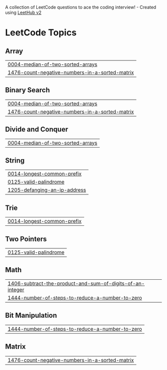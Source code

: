 A collection of LeetCode questions to ace the coding interview! - Created using [LeetHub v2](https://github.com/arunbhardwaj/LeetHub-2.0)
<!---LeetCode Topics Start-->
# LeetCode Topics
## Array
|  |
| ------- |
| [0004-median-of-two-sorted-arrays](https://github.com/SalmanKalangodan/LeetCode/tree/master/0004-median-of-two-sorted-arrays) |
| [1476-count-negative-numbers-in-a-sorted-matrix](https://github.com/SalmanKalangodan/LeetCode/tree/master/1476-count-negative-numbers-in-a-sorted-matrix) |
## Binary Search
|  |
| ------- |
| [0004-median-of-two-sorted-arrays](https://github.com/SalmanKalangodan/LeetCode/tree/master/0004-median-of-two-sorted-arrays) |
| [1476-count-negative-numbers-in-a-sorted-matrix](https://github.com/SalmanKalangodan/LeetCode/tree/master/1476-count-negative-numbers-in-a-sorted-matrix) |
## Divide and Conquer
|  |
| ------- |
| [0004-median-of-two-sorted-arrays](https://github.com/SalmanKalangodan/LeetCode/tree/master/0004-median-of-two-sorted-arrays) |
## String
|  |
| ------- |
| [0014-longest-common-prefix](https://github.com/SalmanKalangodan/LeetCode/tree/master/0014-longest-common-prefix) |
| [0125-valid-palindrome](https://github.com/SalmanKalangodan/LeetCode/tree/master/0125-valid-palindrome) |
| [1205-defanging-an-ip-address](https://github.com/SalmanKalangodan/LeetCode/tree/master/1205-defanging-an-ip-address) |
## Trie
|  |
| ------- |
| [0014-longest-common-prefix](https://github.com/SalmanKalangodan/LeetCode/tree/master/0014-longest-common-prefix) |
## Two Pointers
|  |
| ------- |
| [0125-valid-palindrome](https://github.com/SalmanKalangodan/LeetCode/tree/master/0125-valid-palindrome) |
## Math
|  |
| ------- |
| [1406-subtract-the-product-and-sum-of-digits-of-an-integer](https://github.com/SalmanKalangodan/LeetCode/tree/master/1406-subtract-the-product-and-sum-of-digits-of-an-integer) |
| [1444-number-of-steps-to-reduce-a-number-to-zero](https://github.com/SalmanKalangodan/LeetCode/tree/master/1444-number-of-steps-to-reduce-a-number-to-zero) |
## Bit Manipulation
|  |
| ------- |
| [1444-number-of-steps-to-reduce-a-number-to-zero](https://github.com/SalmanKalangodan/LeetCode/tree/master/1444-number-of-steps-to-reduce-a-number-to-zero) |
## Matrix
|  |
| ------- |
| [1476-count-negative-numbers-in-a-sorted-matrix](https://github.com/SalmanKalangodan/LeetCode/tree/master/1476-count-negative-numbers-in-a-sorted-matrix) |
<!---LeetCode Topics End-->